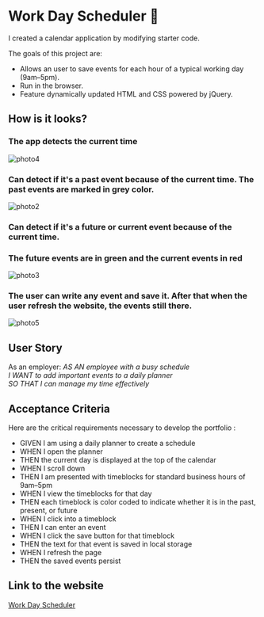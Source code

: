 # Work Day Scheduler 📝 

I created a calendar application by modifying starter code. 

The goals of this project are:
* Allows an user to save events for each hour of a typical working day (9am–5pm).
* Run in the browser. 
* Feature dynamically updated HTML and CSS powered by jQuery.
  
  
## How is it looks?

### The app detects the current time  
![photo4](https://github.com/garmercy/Work-Day-Scheduler/assets/138730100/c5f3bcef-14d4-4993-9df6-5a718b584e5f)

### Can detect if it's a past event because of the current time. The past events are marked in grey color.
![photo2](https://github.com/garmercy/Work-Day-Scheduler/assets/138730100/d49c66bf-c616-4f98-8bfd-72d7b7d36f7d)

### Can detect if it's a future or current event because of the current time. 
### The future events are in green and the current events in red
![photo3](https://github.com/garmercy/Work-Day-Scheduler/assets/138730100/bea1bb21-027e-4083-adda-102457a8586d)

### The user can write any event and save it. After that when the user refresh the website, the events still there.
![photo5](https://github.com/garmercy/Work-Day-Scheduler/assets/138730100/a6acdaef-e251-4baa-b453-d4ef96204dc7)

## User Story

As an employer:
_AS AN employee with a busy schedule
<br>I WANT to add important events to a daily planner
<br>SO THAT I can manage my time effectively_

## Acceptance Criteria

Here are the critical requirements necessary to develop the portfolio :

* GIVEN I am using a daily planner to create a schedule
* WHEN I open the planner
* THEN the current day is displayed at the top of the calendar
* WHEN I scroll down
* THEN I am presented with timeblocks for standard business hours of 9am&ndash;5pm
* WHEN I view the timeblocks for that day
* THEN each timeblock is color coded to indicate whether it is in the past, present, or future
* WHEN I click into a timeblock
* THEN I can enter an event
* WHEN I click the save button for that timeblock
* THEN the text for that event is saved in local storage
* WHEN I refresh the page
* THEN the saved events persist

## Link to the website
[Work Day Scheduler]()


  
